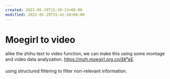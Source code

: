 ```yaml
---
created: 2022-05-29T15:39:13+08:00
modified: 2022-05-29T15:41:38+08:00
---
```


# Moegirl to video

alike the zhihu text to video function, we can make this using some montage and video data analyzation.
https://mzh.moegirl.org.cn/å¥³è£

using structured filtering to filter non-relevant information.
